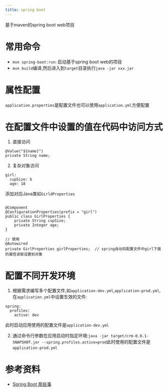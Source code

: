 ```yaml
---
title: spring boot
---
```


基于maven的spring boot web项目

# 常用命令

- `mvn spring-boot:run`: 启动基于spring boot web的项目
- `mvn build`编译,然后进入到`target`目录执行`java -jar xxx.jar`

# 属性配置

`application.properties`是配置文件也可以使用`application.yml`方便配置


# 在配置文件中设置的值在代码中访问方式

1. 直接访问

  ```
  @Value("${name}")
  private String name;
  ```

2. 复杂对象访问

  ```
  girl:
    cupSize: b
    age: 18
  ```

  添加对应Java类如`GirldProperties`

  ```

  @Component
  @ConfigurationProperties(prefix = "girl")
  public class GirlProperties {
      private String cupSize;
      private Integer age;
  }

  // 使用
  @Autowired
  private GirlProperties girlProperties;  // spring自动将配置文件中girl下面的属性读取设置到对象
  ```

# 配置不同开发环境

1. 根据需求编写多个配置文件,如`application-dev.yml`,`application-prod.yml`,在`application.yml`中设置生效的文件:
  ```
  spring:
    profiles:
      active: dev
  ```
  此时启动应用使用的配置文件是`application-dev.yml`

2. 通过命令行参数在应用启动时指定环境:`java -jar target/crm-0.0.1-SNAPSHOT.jar --spring.profiles.active=prod`此时使用的配置文件是`application-prod.yml`


# 参考资料

- [Spring Boot 那些事][1]


[1]: https://www.bysocket.com/?page_id=1639
